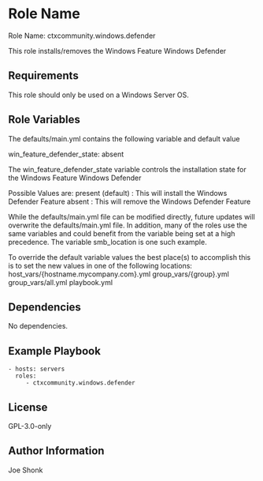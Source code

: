 Role Name
=========

Role Name: ctxcommunity.windows.defender

This role installs/removes the Windows Feature Windows Defender

Requirements
------------

This role should only be used on a Windows Server OS.

Role Variables
--------------

The defaults/main.yml contains the following variable and default value

  win_feature_defender_state: absent

The win_feature_defender_state variable controls the installation state
for the Windows Feature Windows Defender

Possible Values are:
  present         (default) : This will install the Windows Defender Feature
  absent                    : This will remove the Windows Defender Feature

While the defaults/main.yml file can be modified directly, future updates will
overwrite the defaults/main.yml file.  In addition, many of the roles use the same
variables and could benefit from the variable being set at a high precedence.
The variable smb_location is one such example.

To override the default variable values the best place(s) to accomplish this is
to set the new values in one of the following locations:
  host_vars/{hostname.mycompany.com}.yml
  group_vars/{group}.yml
  group_vars/all.yml
  playbook.yml

Dependencies
------------

No dependencies.

Example Playbook
----------------

    - hosts: servers
      roles:
         - ctxcommunity.windows.defender

License
-------

GPL-3.0-only

Author Information
------------------

Joe Shonk
